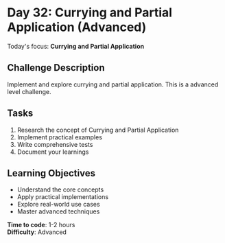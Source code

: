 # Day 32: Currying and Partial Application (Advanced)

Today's focus: **Currying and Partial Application**

## Challenge Description
Implement and explore currying and partial application. This is a advanced level challenge.

## Tasks
1. Research the concept of Currying and Partial Application
2. Implement practical examples
3. Write comprehensive tests
4. Document your learnings

## Learning Objectives
- Understand the core concepts
- Apply practical implementations
- Explore real-world use cases
- Master advanced techniques

**Time to code**: 1-2 hours  
**Difficulty**: Advanced
